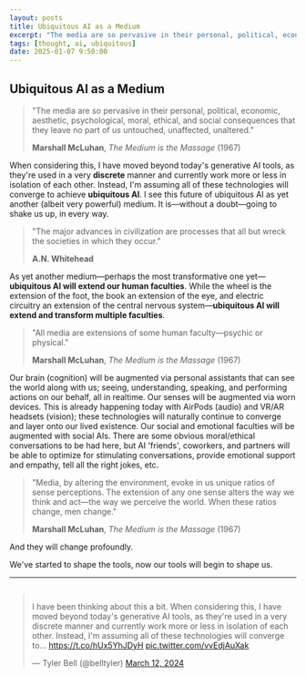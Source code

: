 ```yaml
---
layout: posts
title: Ubiquitous AI as a Medium
excerpt: "The media are so pervasive in their personal, political, economic, aesthetic, psychological, moral, ethical, and social consequences that they leave no part of us untouched, unaffected, unaltered."
tags: [thought, ai, ubiquitous]
date: 2025-01-07 9:50:00
---
```


## Ubiquitous AI as a Medium

> "The media are so pervasive in their personal, political, economic, aesthetic, psychological, moral, ethical, and social consequences that they leave no part of us untouched, unaffected, unaltered."
>   
> **Marshall McLuhan**, *The Medium is the Massage* (1967)

When considering this, I have moved beyond today's generative AI tools, as they're used in a very **discrete** manner and currently work more or less in isolation of each other. Instead, I'm assuming all of these technologies will converge to achieve **ubiquitous AI**. I see this future of ubiquitous AI as yet another (albeit very powerful) medium. It is—without a doubt—going to shake us up, in every way.

> "The major advances in civilization are processes that all but wreck the societies in which they occur."
>   
> **A.N. Whitehead**

As yet another medium—perhaps the most transformative one yet—**ubiquitous AI will extend our human faculties**. While the wheel is the extension of the foot, the book an extension of the eye, and electric circuitry an extension of the central nervous system—**ubiquitous AI will extend and transform multiple faculties**.

> "All media are extensions of some human faculty—psychic or physical."
>   
> **Marshall McLuhan**, *The Medium is the Massage* (1967)

Our brain (cognition) will be augmented via personal assistants that can see the world along with us; seeing, understanding, speaking, and performing actions on our behalf, all in realtime. Our senses will be augmented via worn devices. This is already happening today with AirPods (audio) and VR/AR headsets (vision); these technologies will naturally continue to converge and layer onto our lived existence. Our social and emotional faculties will be augmented with social AIs. There are some obvious moral/ethical conversations to be had here, but AI 'friends', coworkers, and partners will be able to optimize for stimulating conversations, provide emotional support and empathy, tell all the right jokes, etc.

> "Media, by altering the environment, evoke in us unique ratios of sense perceptions. The extension of any one sense alters the way we think and act—the way we perceive the world. When these ratios change, men change."
>   
> **Marshall McLuhan**, *The Medium is the Massage* (1967)

And they will change profoundly.

We've started to shape the tools, now our tools will begin to shape us.

---

<div style="display: flex; justify-content: center;">
<blockquote class="twitter-tweet"><p lang="en" dir="ltr">I have been thinking about this a bit. When considering this, I have moved beyond today&#39;s generative AI tools, as they&#39;re used in a very discrete manner and currently work more or less in isolation of each other. Instead, I&#39;m assuming all of these technologies will converge to… <a href="https://t.co/hUx5YhJDyH">https://t.co/hUx5YhJDyH</a> <a href="https://t.co/vvEdjAuXak">pic.twitter.com/vvEdjAuXak</a></p>&mdash; Tyler Bell (@belltyler) <a href="https://twitter.com/belltyler/status/1767530174403289598?ref_src=twsrc%5Etfw">March 12, 2024</a></blockquote> <script async src="https://platform.twitter.com/widgets.js" charset="utf-8"></script>
</div>
